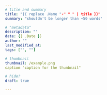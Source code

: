 ```yaml
---
# title and summary
title: "{{ replace .Name "-" " " | title }}"
summary: "shouldn't be longer than ~50 words"

# "metadata"
description: ""
date: {{ .Date }}
author: ""
last_modified_at:
tags: ["", ""]

# thumbnail
thumbnail: /example.png
caption "caption for the thumbnail"

# hide?
draft: true

---
```


